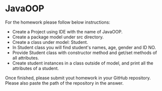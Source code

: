 # JavaOOP
For the homework please follow below instructions:
- Create a Project using IDE with the name of JavaOOP.
- Create a package model under src directory.
- Create a class under model: Student.
- In Student class you will find student's names, age, gender and ID NO.
- Provide Student class with constructor method and get/set methods of all attributes.
- Create student instances in a class outside of model, and print all the attributes of a student.

Once finished, please submit yout homework in your GitHub repository. Please also paste the path of the repository in the answer.
